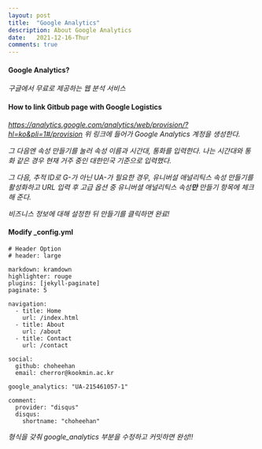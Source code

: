 ```yaml
---
layout: post
title:  "Google Analytics"
description: About Google Analytics
date:   2021-12-16-Thur
comments: true
---
```

#### Google Analytics? 
*구글에서 무료로 제공하는 웹 분석 서비스*

#### How to link Gitbub page with Google Logistics
*https://analytics.google.com/analytics/web/provision/?hl=ko&pli=1#/provision
위 링크에 들어가 Google Analytics 계정을 생성한다.*

*그 다음엔 속성 만들기를 눌러 속성 이름과 시간대, 통화를 입력한다.
나는 시간대와 통화 같은 경우 현재 거주 중인 대한민국 기준으로 입력했다.*

*그 다음, 추적 ID로 G-가 아닌 UA-가 필요한 경우,
유니버설 애널리틱스 속성 만들기를 활성화하고 URL 입력 후
고급 옵션 중 유니버셜 애널리틱스 속성**만** 만들기 항목에 체크해 준다.*

*비즈니스 정보에 대해 설정한 뒤 만들기를 클릭하면 완료!*
  
#### Modify \_config.yml
```
# Header Option
# header: large

markdown: kramdown
highlighter: rouge
plugins: [jekyll-paginate]
paginate: 5

navigation:
  - title: Home
    url: /index.html
  - title: About
    url: /about
  - title: Contact
    url: /contact

social:
  github: choheehan
  email: cherror@kookmin.ac.kr

google_analytics: "UA-215461057-1"

comment:
  provider: "disqus"
  disqus:
    shortname: "choheehan"
```

*형식을 갖춰 google_analytics 부분을 수정하고 커밋하면
완성!!*
